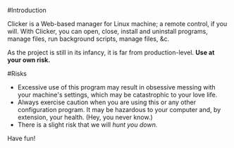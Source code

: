 #Introduction

Clicker is a Web-based manager for Linux machine; a remote control, if you will. With Clicker, you can open, close, install and uninstall programs, manage files, run background scripts, manage files, \&c.

As the project is still in its infancy, it is far from production-level. **Use at your own risk.**

#Risks

* Excessive use of this program may result in obsessive messing with your machine's settings, which may be catastrophic to your love life.
* Always exercise caution when you are using this or any other configuration program. It may be hazardous to your computer and, by extension, your health. (Hey, you never know.)
* There is a slight risk that we will *hunt you down.*

Have fun!
